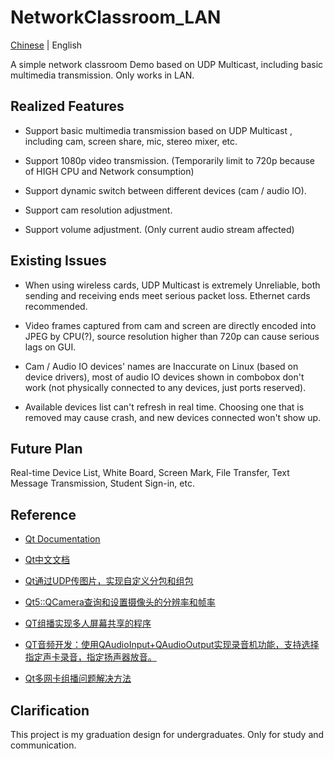 # NetworkClassroom_LAN
 [Chinese](https://gitee.com/zty199/NetworkClassroom_LAN) | English

 A simple network classroom Demo based on UDP Multicast, including basic multimedia transmission. Only works in LAN.

## Realized Features
* Support basic multimedia transmission based on UDP Multicast , including cam, screen share, mic, stereo mixer, etc.

* Support 1080p video transmission. (Temporarily limit to 720p because of HIGH CPU and Network consumption)

* Support dynamic switch between different devices (cam / audio IO).

* Support cam resolution adjustment.

* Support volume adjustment. (Only current audio stream affected)

## Existing Issues
* When using wireless cards, UDP Multicast is extremely Unreliable, both sending and receiving ends meet serious packet loss. Ethernet cards recommended.

* Video frames captured from cam and screen are directly encoded into JPEG by CPU(?), source resolution higher than 720p can cause serious lags on GUI.

* Cam / Audio IO devices' names are Inaccurate on Linux (based on device drivers), most of audio IO devices shown in combobox don't work (not physically connected to any devices, just ports reserved).

* Available devices list can't refresh in real time. Choosing one that is removed may cause crash, and new devices connected won't show up.

## Future Plan
Real-time Device List, White Board, Screen Mark, File Transfer, Text Message Transmission, Student Sign-in, etc.

## Reference
* [Qt Documentation](https://doc.qt.io/)

* [Qt中文文档](https://www.qtdoc.cn/)

* [Qt通过UDP传图片，实现自定义分包和组包](https://blog.csdn.net/caoshangpa/article/details/52681572)

* [Qt5::QCamera查询和设置摄像头的分辨率和帧率](https://blog.csdn.net/qq_28581781/article/details/99707091)

* [QT组播实现多人屏幕共享的程序](https://blog.csdn.net/jklinux/article/details/72236372)

* [QT音频开发：使用QAudioInput+QAudioOutput实现录音机功能，支持选择指定声卡录音，指定扬声器放音。](https://blog.csdn.net/xiaolong1126626497/article/details/105669037)

* [Qt多网卡组播问题解决方法](https://blog.csdn.net/sun_xf1/article/details/106423552)

## Clarification
This project is my graduation design for undergraduates. Only for study and communication.
